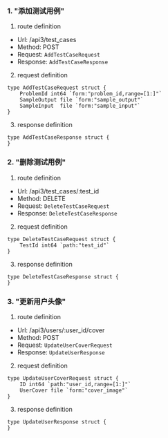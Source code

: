 ### 1. "添加测试用例"

1. route definition

- Url: /api3/test_cases
- Method: POST
- Request: `AddTestCaseRequest`
- Response: `AddTestCaseResponse`

2. request definition



```golang
type AddTestCaseRequest struct {
	ProblemId int64 `form:"problem_id,range=[1:]"`
	SampleOutput file `form:"sample_output"`
	SampleInput  file `form:"sample_input"`
}
```


3. response definition



```golang
type AddTestCaseResponse struct {
}
```

### 2. "删除测试用例"

1. route definition

- Url: /api3/test_cases/:test_id
- Method: DELETE
- Request: `DeleteTestCaseRequest`
- Response: `DeleteTestCaseResponse`

2. request definition



```golang
type DeleteTestCaseRequest struct {
	TestId int64 `path:"test_id"`
}
```


3. response definition



```golang
type DeleteTestCaseResponse struct {
}
```

### 3. "更新用户头像"

1. route definition

- Url: /api3/users/:user_id/cover
- Method: POST
- Request: `UpdateUserCoverRequest`
- Response: `UpdateUserResponse`

2. request definition



```golang
type UpdateUserCoverRequest struct {
	ID int64 `path:"user_id,range=[1:]"`
	UserCover file `form:"cover_image"`
}
```


3. response definition



```golang
type UpdateUserResponse struct {
}
```

